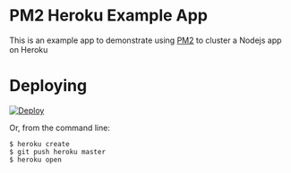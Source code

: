 # PM2 Heroku Example App

This is an example app to demonstrate using [PM2](http://pm2.keymetrics.io/) to cluster a Nodejs app on Heroku

# Deploying

[![Deploy](https://www.herokucdn.com/deploy/button.svg)](https://heroku.com/deploy)

Or, from the command line:

```
$ heroku create
$ git push heroku master
$ heroku open
```

